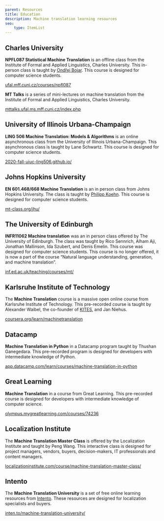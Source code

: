 ```yaml
---
parent: Resources
title: Education
description: Machine translation learning resources
seo:
    type: ItemList
---
```


## Charles University

**NPFL087 Statistical Machine Translation** is an offline class from the Institute of Formal and Applied Linguistics, Charles University.
This in-person class is taught by [Ondřej Bojar](/ondrej-bojar).
This course is designed for computer science students.

[ufal.mff.cuni.cz/courses/npfl087](https://ufal.mff.cuni.cz/courses/npfl087)


**MT Talks** is a series of mini-lectures on machine translation from the Institute of Formal and Applied Linguistics, Charles University.

[mttalks.ufal.ms.mff.cuni.cz/index.php](http://mttalks.ufal.ms.mff.cuni.cz/index.php?title=Main_Page)


## University of Illinois Urbana-Champaign

**LING 506 Machine Translation: Models & Algorithms** is an online asynchronous class from the University of Illinois Urbana-Champaign.
This asynchronous class is taught by Lane Schwartz.
This course is designed for computer science students.

[2020-fall-uiuc-ling506.github.io/](https://2020-fall-uiuc-ling506.github.io/)


## Johns Hopkins University

**EN 601.468/668 Machine Translation** is an in person class from Johns Hopkins University.
The class is taught by [Philipp Koehn](/philipp-koehn).
This course is designed for computer science students.

[mt-class.org/jhu/](http://mt-class.org/jhu/)


## The University of Edinburgh

**INFR11062 Machine translation** was an in person class offered by The University of Edinburgh. 
The class was taught by Rico Sennrich, Alham Aji, Jonathan Mallinson, Ida Szubert, and Denis Emelin.
This course was designed for computer science students.
This course is no longer offered, it is now a part of the course “Natural language understanding, generation, and machine translation”.

[inf.ed.ac.uk/teaching/courses/mt/](https://www.inf.ed.ac.uk/teaching/courses/mt/)


## Karlsruhe Institute of Technology

The **Machine Translation** course is a massive open online course from Karlsruhe Institute of Technology.
This pre-recorded course is taught by Alexander Waibel, the co-founder of [KITES](/companies#kites), and Jan Niehus.

[coursera.org/learn/machinetranslation](https://www.coursera.org/learn/machinetranslation)


## Datacamp

**Machine Translation in Python** in a Datacamp program taught by Thushan Ganegedara.
This pre-recorded program is designed for developers with intermediate knowledge of Python.

[app.datacamp.com/learn/courses/machine-translation-in-python](https://app.datacamp.com/learn/courses/machine-translation-in-python)


## Great Learning

**Machine Translation** in a course from Great Learning.
This pre-recorded course is designed for developers with intermediate knowledge of computer science.

[olympus.mygreatlearning.com/courses/74236](https://olympus.mygreatlearning.com/courses/74236)


## Localization Institute

The **Machine Translation Master Class** is offered by the Localization Institute and taught by Peng Wang.
This interactive class is designed for project managers, vendors, buyers, decision-makers, IT professionals and content managers.

[localizationinstitute.com/course/machine-translation-master-class/](https://www.localizationinstitute.com/course/machine-translation-master-class/)


## Intento

The **Machine Translation University** is a set of free online learning resources from [Intento](/routers/intento).
These resources are designed for localization specialists and buyers.

[inten.to/machine-translation-university/](https://inten.to/machine-translation-university/)
